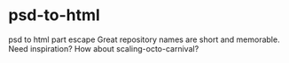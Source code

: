 # psd-to-html
psd to html part escape Great repository names are short and memorable. Need inspiration? How about scaling-octo-carnival?
